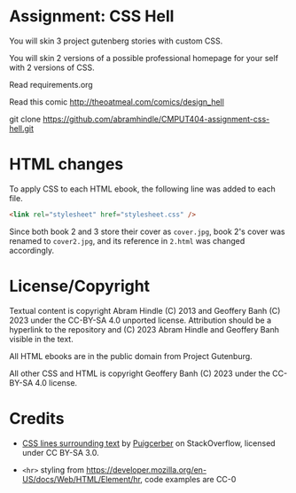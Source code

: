 Assignment: CSS Hell
====================

You will skin 3 project gutenberg stories with custom CSS.

You will skin 2 versions of a possible professional homepage for your
self with 2 versions of CSS.

Read requirements.org

Read this comic http://theoatmeal.com/comics/design_hell

git clone https://github.com/abramhindle/CMPUT404-assignment-css-hell.git

HTML changes
============
To apply CSS to each HTML ebook, the following line was added to each file.
```html
<link rel="stylesheet" href="stylesheet.css" />
```
Since both book 2 and 3 store their cover as `cover.jpg`, book 2's cover was renamed to `cover2.jpg`, and its reference in `2.html` was changed accordingly.



License/Copyright
=================

Textual content is copyright Abram Hindle (C) 2013 and Geoffery Banh (C) 2023 under the CC-BY-SA
4.0 unported license. Attribution should be a hyperlink to the
repository and (C) 2023 Abram Hindle and  Geoffery Banh visible in the text.

All HTML ebooks are in the public domain from Project Gutenburg.

All other CSS and HTML is copyright Geoffery Banh (C) 2023 under the CC-BY-SA 4.0 license.



Credits
=======
* [CSS lines surrounding text](https://stackoverflow.com/a/14731123) by [Puigcerber](https://stackoverflow.com/users/706246/puigcerber) on StackOverflow, licensed under CC BY-SA 3.0.

* ``<hr>`` styling from https://developer.mozilla.org/en-US/docs/Web/HTML/Element/hr, code examples are CC-0
